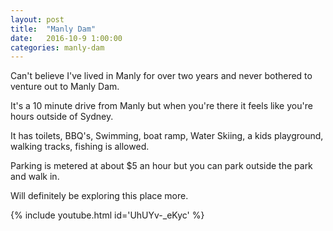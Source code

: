 ```yaml
---
layout: post
title:  "Manly Dam"
date:   2016-10-9 1:00:00
categories: manly-dam
---
```


Can't believe I've lived in Manly for over two years and never bothered to venture out to Manly Dam.

It's a 10 minute drive from Manly but when you're there it feels like you're hours outside of Sydney.

It has toilets, BBQ's, Swimming, boat ramp, Water Skiing, a kids playground, walking tracks, fishing is allowed.

Parking is metered at about $5 an hour but you can park outside the park and walk in.

Will definitely be exploring this place more.

{% include youtube.html id='UhUYv-_eKyc' %}